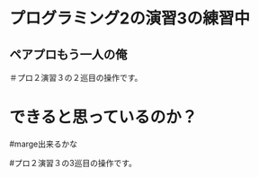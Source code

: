 # プログラミング2の演習3の練習中
## ペアプロもう一人の俺


＃プロ２演習３の２巡目の操作です。
# できると思っているのか？
#marge出来るかな


#プロ２演習３の3巡目の操作です。

